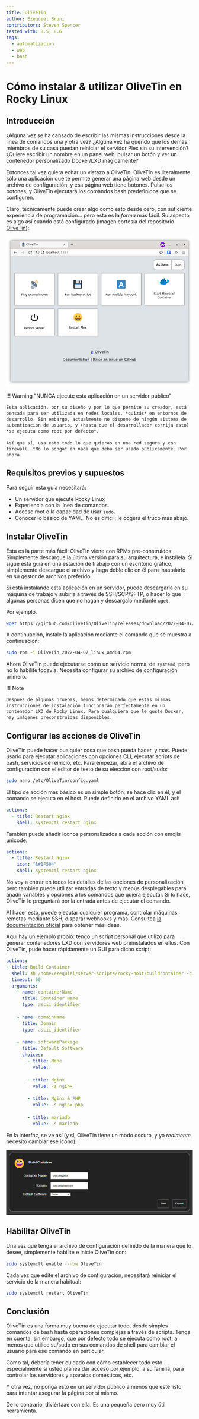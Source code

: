 ```yaml
---
title: OliveTin
author: Ezequiel Bruni
contributors: Steven Spencer
tested with: 8.5, 8.6
tags:
  - automatización
  - web
  - bash
---
```


# Cómo instalar & utilizar OliveTin en Rocky Linux

## Introducción

¿Alguna vez se ha cansado de escribir las mismas instrucciones desde la línea de comandos una y otra vez? ¿Alguna vez ha querido que los demás miembros de su casa puedan reiniciar el servidor Plex sin su intervención? ¿Quiere escribir un nombre en un panel web, pulsar un botón y ver un contenedor personalizado Docker/LXD mágicamente?

Entonces tal vez quiera echar un vistazo a OliveTin. OliveTin es literalmente sólo una aplicación que te permite generar una página web desde un archivo de configuración, y esa página web tiene botones. Pulse los botones, y OliveTin ejecutará los comandos bash predefinidos que se configuren.

Claro, técnicamente puede crear algo como esto desde cero, con suficiente experiencia de programación... pero esta es la *forma* más fácil. Su aspecto es algo así cuando está configurado (imagen cortesía del repositorio [OliveTin](https://https://github.com/OliveTin/OliveTin)):

![Una captura de pantalla de OliveTin en el escritorio; incluye varios cuadrados en una cuadrícula, con etiquetas y acciones para cada comando que se puede ejecutar.](olivetin/screenshotDesktop.png)

!!! Warning "NUNCA ejecute esta aplicación en un servidor público"

    Esta aplicación, por su diseño y por lo que permite su creador, está pensada para ser utilizada en redes locales, *quizás* en entornos de desarrollo. Sin embargo, actualmente no dispone de ningún sistema de autenticación de usuario, y (hasta que el desarrollador corrija esto) *se ejecuta como root por defecto*.
    
    Así que sí, usa esto todo lo que quieras en una red segura y con firewall. *No lo ponga* en nada que deba ser usado públicamente. Por ahora.

## Requisitos previos y supuestos

Para seguir esta guía necesitará:

* Un servidor que ejecute Rocky Linux
* Experiencia con la línea de comandos.
* Acceso root o la capacidad de usar `sudo`.
* Conocer lo básico de YAML. No es difícil; le cogerá el truco más abajo.

## Instalar OliveTin

Esta es la parte más fácil: OliveTin viene con RPMs pre-construidos. Simplemente descargue la última versión para su arquitectura, e instálela. Si sigue esta guía en una estación de trabajo con un escritorio gráfico, simplemente descargue el archivo y haga doble clic en él para inastalarlo en su gestor de archivos preferido.

Si está instalando esta aplicación en un servidor, puede descargarla en su máquina de trabajo y subirla a través de SSH/SCP/SFTP, o hacer lo que algunas personas dicen que no hagan y descargalo mediante `wget`.

Por ejemplo.

```bash
wget https://github.com/OliveTin/OliveTin/releases/download/2022-04-07/OliveTin_2022-04-07_linux_amd64.rpm
```

A continuación, instale la aplicación mediante el comando que se muestra a continuación:

```bash
sudo rpm -i OliveTin_2022-04-07_linux_amd64.rpm
```

Ahora OliveTin puede ejecutarse como un servicio normal de `systemd`, pero no lo habilite todavía. Necesita configurar su archivo de configuración primero.

!!! Note

    Después de algunas pruebas, hemos determinado que estas mismas instrucciones de instalación funcionarán perfectamente en un contenedor LXD de Rocky Linux. Para cualquiera que le guste Docker, hay imágenes preconstruidas disponibles.

## Configurar las acciones de OliveTin

OliveTin puede hacer cualquier cosa que bash pueda hacer, y más. Puede usarlo para ejecutar aplicaciones con opciones CLI, ejecutar scripts de bash, servicios de reinicio, etc. Para empezar, abra el archivo de configuración con el editor de texto de su elección con root/sudo:

```bash
sudo nano /etc/OliveTin/config.yaml
```

El tipo de acción más básico es un simple botón; se hace clic en él, y el comando se ejecuta en el host. Puede definirlo en el archivo YAML así:

```yaml
actions:
  - title: Restart Nginx
    shell: systemctl restart nginx
```

También puede añadir iconos personalizados a cada acción con emojis unicode:

```yaml
actions:
  - title: Restart Nginx
    icon: "&#1F504"
    shell: systemctl restart nginx
```

No voy a entrar en todos los detalles de las opciones de personalización, pero también puede utilizar entradas de texto y menús desplegables para añadir variables y opciones a los comandos que quiera ejecutar. Si lo hace, OliveTin le preguntará por la entrada antes de ejecutar el comando.

Al hacer esto, puede ejecutar cualquier programa, controlar máquinas remotas mediante SSH, disparar webhooks y más. Consultea [la documentación oficial](https://docs.olivetin.app/actions.html) para obtener más ideas.

Aquí hay un ejemplo propio: tengo un script personal que utilizo para generar contenedores LXD con servidores web preinstalados en ellos. Con OliveTin, pude hacer rápidamente un GUI para dicho script:

```yaml
actions:
- title: Build Container
  shell: sh /home/ezequiel/server-scripts/rocky-host/buildcontainer -c {{ containerName }} -d {{ domainName }} {{ softwarePackage }}
  timeout: 60
  arguments:
    - name: containerName
      title: Container Name
      type: ascii_identifier

    - name: domainName
      title: Domain
      type: ascii_identifier

    - name: softwarePackage
      title: Default Software
      choices:
        - title: None
          value:

        - title: Nginx
          value: -s nginx

        - title: Nginx & PHP
          value: -s nginx-php

        - title: mariadb
          value: -s mariadb
```

En la interfaz, se ve así (y sí, OliveTin tiene un modo oscuro, y yo *realmente* necesito cambiar ese icono):

![Un formulario con tres campos de texto y un menú desplegable](olivetin/containeraction.png)

## Habilitar OliveTin

Una vez que tenga el archivo de configuración definido de la manera que lo desee, simplemente habilite e inicie OliveTin con:

```bash
sudo systemctl enable --now OliveTin
```

Cada vez que edite el archivo de configuración, necesitará reiniciar el servicio de la manera habitual:

```bash
sudo systemctl restart OliveTin
```

## Conclusión

OliveTin es una forma muy buena de ejecutar todo, desde simples comandos de bash hasta operaciones complejas a través de scripts. Tenga en cuenta, sin embargo, que por defecto todo se ejecuta como root, a menos que utilice su/sudo en sus comandos de shell para cambiar el usuario para ese comando en particular.

Como tal, debería tener cuidado con cómo establecer todo esto especialmente si usted planea dar acceso por ejemplo, a su familia, para controlar los servidores y aparatos domésticos, etc.

Y otra vez, no ponga esto en un servidor público a menos que esté listo para intentar asegurar la página por si mismo.

De lo contrario, diviértaae con ella. Es una pequeña pero muy útil herramienta.
